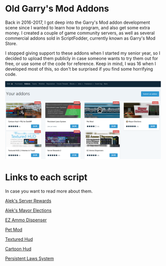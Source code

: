 ﻿# Old Garry's Mod Addons

Back in 2016-2017, I got deep into the Garry's Mod addon development scene since I wanted to learn how to program, and also get some extra money. I created a couple of game community servers, as well as several commercial addons sold in ScriptFodder, currently known as Garry's Mod Store.

I stopped giving support to these addons when I started my senior year, so I decided to upload them publicly in case someone wants to try them out for free, or use some of the code for reference. Keep in mind, I was 16 when I developed most of this, so don't be surprised if you find some horrifying code.

![](images/all_scripts.PNG)

# Links to each script

In case you want to read more about them.

[Alek's Server Rewards](https://www.gmodstore.com/market/view/server-rewards-2)

[Alek's Mayor Elections](https://www.gmodstore.com/market/view/mayor-elections)

[EZ Ammo Dispenser](https://www.gmodstore.com/market/view/ez-ammo-dispensers)

[Pet Mod](https://www.gmodstore.com/market/view/pet-mod)

[Textured Hud](https://www.gmodstore.com/market/view/textured-hud-3-themes-in-1-hud)

[Cartoon Hud](https://www.gmodstore.com/market/view/cartoon-hud-psl-for-darkrp)

[Persistent Laws System](https://www.gmodstore.com/market/view/persistent-laws-system)


